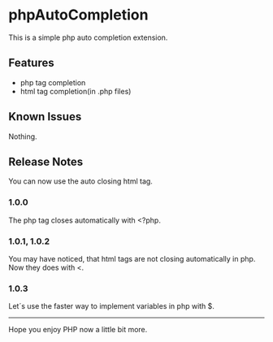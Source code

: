# phpAutoCompletion

This is a simple php auto completion extension.

## Features

- php tag completion
- html tag completion(in .php files)

## Known Issues

Nothing.

## Release Notes

You can now use the auto closing html tag.

### 1.0.0

The php tag closes automatically with <?php.

### 1.0.1, 1.0.2

You may have noticed, that html tags are not closing automatically in php.
Now they does with <.

### 1.0.3

Let´s use the faster way to implement variables in php with $.

-----------------------------------------------------------------------------------------------------------

Hope you enjoy PHP now a little bit more.